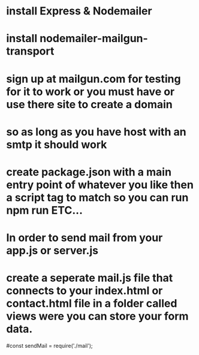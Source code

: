 # install Express & Nodemailer

# install nodemailer-mailgun-transport

# sign up at mailgun.com for testing for it to work or you must have or use there site to create a domain

# so as long as you have host with an smtp it should work

# create package.json with a main entry point of whatever you like then a script tag to match so you can run npm run ETC...

# In order to send mail from your app.js or server.js

# create a seperate mail.js file that connects to your index.html or contact.html file in a folder called views were you can store your form data.

#const sendMail = require('./mail');
